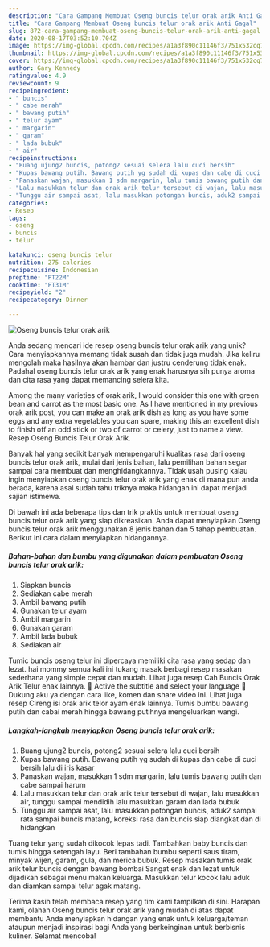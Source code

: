 ```yaml
---
description: "Cara Gampang Membuat Oseng buncis telur orak arik Anti Gagal"
title: "Cara Gampang Membuat Oseng buncis telur orak arik Anti Gagal"
slug: 872-cara-gampang-membuat-oseng-buncis-telur-orak-arik-anti-gagal
date: 2020-08-17T03:52:10.704Z
image: https://img-global.cpcdn.com/recipes/a1a3f890c11146f3/751x532cq70/oseng-buncis-telur-orak-arik-foto-resep-utama.jpg
thumbnail: https://img-global.cpcdn.com/recipes/a1a3f890c11146f3/751x532cq70/oseng-buncis-telur-orak-arik-foto-resep-utama.jpg
cover: https://img-global.cpcdn.com/recipes/a1a3f890c11146f3/751x532cq70/oseng-buncis-telur-orak-arik-foto-resep-utama.jpg
author: Gary Kennedy
ratingvalue: 4.9
reviewcount: 9
recipeingredient:
- " buncis"
- " cabe merah"
- " bawang putih"
- " telur ayam"
- " margarin"
- " garam"
- " lada bubuk"
- " air"
recipeinstructions:
- "Buang ujung2 buncis, potong2 sesuai selera lalu cuci bersih"
- "Kupas bawang putih. Bawang putih yg sudah di kupas dan cabe di cuci bersih lalu di iris kasar"
- "Panaskan wajan, masukkan 1 sdm margarin, lalu tumis bawang putih dan cabe sampai harum"
- "Lalu masukkan telur dan orak arik telur tersebut di wajan, lalu masukkan air, tunggu sampai mendidih lalu masukkan garam dan lada bubuk"
- "Tunggu air sampai asat, lalu masukkan potongan buncis, aduk2 sampai rata sampai buncis matang, koreksi rasa dan buncis siap diangkat dan di hidangkan"
categories:
- Resep
tags:
- oseng
- buncis
- telur

katakunci: oseng buncis telur 
nutrition: 275 calories
recipecuisine: Indonesian
preptime: "PT22M"
cooktime: "PT31M"
recipeyield: "2"
recipecategory: Dinner

---
```



![Oseng buncis telur orak arik](https://img-global.cpcdn.com/recipes/a1a3f890c11146f3/751x532cq70/oseng-buncis-telur-orak-arik-foto-resep-utama.jpg)

Anda sedang mencari ide resep oseng buncis telur orak arik yang unik? Cara menyiapkannya memang tidak susah dan tidak juga mudah. Jika keliru mengolah maka hasilnya akan hambar dan justru cenderung tidak enak. Padahal oseng buncis telur orak arik yang enak harusnya sih punya aroma dan cita rasa yang dapat memancing selera kita.

Among the many varieties of orak arik, I would consider this one with green bean and carrot as the most basic one. As I have mentioned in my previous orak arik post, you can make an orak arik dish as long as you have some eggs and any extra vegetables you can spare, making this an excellent dish to finish off an odd stick or two of carrot or celery, just to name a view. Resep Oseng Buncis Telur Orak Arik.

Banyak hal yang sedikit banyak mempengaruhi kualitas rasa dari oseng buncis telur orak arik, mulai dari jenis bahan, lalu pemilihan bahan segar sampai cara membuat dan menghidangkannya. Tidak usah pusing kalau ingin menyiapkan oseng buncis telur orak arik yang enak di mana pun anda berada, karena asal sudah tahu triknya maka hidangan ini dapat menjadi sajian istimewa.


Di bawah ini ada beberapa tips dan trik praktis untuk membuat oseng buncis telur orak arik yang siap dikreasikan. Anda dapat menyiapkan Oseng buncis telur orak arik menggunakan 8 jenis bahan dan 5 tahap pembuatan. Berikut ini cara dalam menyiapkan hidangannya.

<!--inarticleads1-->

##### Bahan-bahan dan bumbu yang digunakan dalam pembuatan Oseng buncis telur orak arik:

1. Siapkan  buncis
1. Sediakan  cabe merah
1. Ambil  bawang putih
1. Gunakan  telur ayam
1. Ambil  margarin
1. Gunakan  garam
1. Ambil  lada bubuk
1. Sediakan  air


Tumic buncis oseng telur ini dipercaya memiliki cita rasa yang sedap dan lezat. hai mommy semua kali ini tukang masak berbagi resep masakan sederhana yang simple cepat dan mudah. Lihat juga resep Cah Buncis Orak Arik Telur enak lainnya. 💜 Active the subtitle and select your language 💜Dukung aku ya dengan cara like, komen dan share video ini. Lihat juga resep Cireng isi orak arik telor ayam enak lainnya. Tumis bumbu bawang putih dan cabai merah hingga bawang putihnya mengeluarkan wangi. 

<!--inarticleads2-->

##### Langkah-langkah menyiapkan Oseng buncis telur orak arik:

1. Buang ujung2 buncis, potong2 sesuai selera lalu cuci bersih
1. Kupas bawang putih. Bawang putih yg sudah di kupas dan cabe di cuci bersih lalu di iris kasar
1. Panaskan wajan, masukkan 1 sdm margarin, lalu tumis bawang putih dan cabe sampai harum
1. Lalu masukkan telur dan orak arik telur tersebut di wajan, lalu masukkan air, tunggu sampai mendidih lalu masukkan garam dan lada bubuk
1. Tunggu air sampai asat, lalu masukkan potongan buncis, aduk2 sampai rata sampai buncis matang, koreksi rasa dan buncis siap diangkat dan di hidangkan


Tuang telur yang sudah dikocok lepas tadi. Tambahkan baby buncis dan tumis hingga setengah layu. Beri tambahan bumbu seperti saus tiram, minyak wijen, garam, gula, dan merica bubuk. Resep masakan tumis orak arik telur buncis dengan bawang bombai Sangat enak dan lezat untuk dijadikan sebagai menu makan keluarga. Masukkan telur kocok lalu aduk dan diamkan sampai telur agak matang. 

Terima kasih telah membaca resep yang tim kami tampilkan di sini. Harapan kami, olahan Oseng buncis telur orak arik yang mudah di atas dapat membantu Anda menyiapkan hidangan yang enak untuk keluarga/teman ataupun menjadi inspirasi bagi Anda yang berkeinginan untuk berbisnis kuliner. Selamat mencoba!
